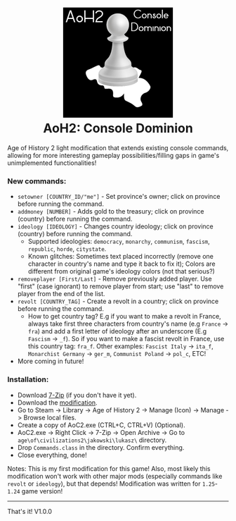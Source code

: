 <h1 align="center"><img src="ConsoleDominion.jpg" width="250"><br>AoH2: Console Dominion</h1>

Age of History 2 light modification that extends existing console commands, allowing for more interesting gameplay possibilities/filling gaps in game's unimplemented functionalities!

### New commands:
- `setowner [COUNTRY_ID/"me"]` - Set province's owner; click on province before running the command.
- `addmoney [NUMBER]` - Adds gold to the treasury; click on province (country) before running the command.
- `ideology [IDEOLOGY]` - Changes country ideology; click on province (country) before running the command.
  - Supported ideologies: `democracy`, `monarchy`, `communism`, `fascism`, `republic`, `horde`, `citystate`.
  - Known glitches: Sometimes text placed incorrectly (remove one character in country's name and type it back to fix it); Colors are different from original game's ideology colors (not that serious?)
- `removeplayer [First/Last]` - Remove previously added player. Use "first" (case ignorant) to remove player from start; use "last" to remove player from the end of the list.
- `revolt [COUNTRY_TAG]` - Create a revolt in a country; click on province before running the command.
  - How to get country tag? E.g if you want to make a revolt in France, always take first three characters from country's name (e.g `France` -> `fra`) and add a first letter of ideology after an underscore (E.g `Fascism` -> `_f`). So if you want to make a fascist revolt in France, use this country tag: `fra_f`. Other examples: `Fascist Italy` -> `ita_f`, `Monarchist Germany` -> `ger_m`, `Communist Poland` -> `pol_c`, ETC!
- More coming in future!

### Installation:
- Download <a href="https://www.7-zip.org/">7-Zip</a> (if you don't have it yet).
- Download the <a href="https://github.com/xzripper/ConsoleDominion.AoH2/releases/tag/v1.0.0-steam">modification</a>.
- Go to Steam -> Library -> Age of History 2 -> Manage (Icon) -> Manage -> Browse local files.
- Create a copy of AoC2.exe (CTRL+C, CTRL+V) (Optional).
- AoC2.exe -> Right Click -> 7-Zip -> Open Archive -> Go to `age\of\civilizations2\jakowski\lukasz\` directory.
- Drop `Commands.class` in the directory. Confirm everything.
- Close everything, done!

Notes: This is my first modification for this game! Also, most likely this modification won't work with other major mods (especially commands like `revolt` or `ideology`), but that depends! Modification was written for `1.25`-`1.24` game version!

<hr>

That's it! V1.0.0
